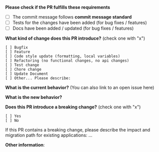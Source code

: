 **Please check if the PR fulfills these requirements**
- [ ] The commit message follows **commit message standard**
- [ ] Tests for the changes have been added (for bug fixes / features)
- [ ] Docs have been added / updated (for bug fixes / features)

**What kind of change does this PR introduce?** (check one with "x")
```
[ ] Bugfix
[ ] Feature
[ ] Code style update (formatting, local variables)
[ ] Refactoring (no functional changes, no api changes)
[ ] Test change
[ ] Chore change
[ ] Update Document
[ ] Other... Please describe:
```

**What is the current behavior?** (You can also link to an open issue here)



**What is the new behavior?**



**Does this PR introduce a breaking change?** (check one with "x")
```
[ ] Yes
[ ] No
```

If this PR contains a breaking change, please describe the impact and migration path for existing applications: ...


**Other information**:
